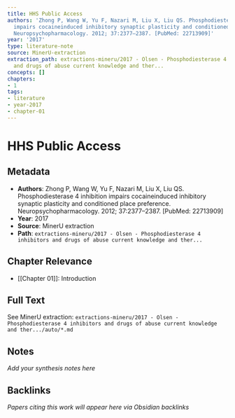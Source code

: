 ```yaml
---
title: HHS Public Access
authors: 'Zhong P, Wang W, Yu F, Nazari M, Liu X, Liu QS. Phosphodiesterase 4 inhibition
  impairs cocaineinduced inhibitory synaptic plasticity and conditioned place preference.
  Neuropsychopharmacology. 2012; 37:2377–2387. [PubMed: 22713909]'
year: '2017'
type: literature-note
source: MinerU-extraction
extraction_path: extractions-mineru/2017 - Olsen - Phosphodiesterase 4 inhibitors
  and drugs of abuse current knowledge and ther...
concepts: []
chapters:
- 1
tags:
- literature
- year-2017
- chapter-01
---
```


# HHS Public Access

## Metadata

- **Authors**: Zhong P, Wang W, Yu F, Nazari M, Liu X, Liu QS. Phosphodiesterase 4 inhibition impairs cocaineinduced inhibitory synaptic plasticity and conditioned place preference. Neuropsychopharmacology. 2012; 37:2377–2387. [PubMed: 22713909]
- **Year**: 2017
- **Source**: MinerU extraction
- **Path**: `extractions-mineru/2017 - Olsen - Phosphodiesterase 4 inhibitors and drugs of abuse current knowledge and ther...`

## Chapter Relevance

- [[Chapter 01]]: Introduction

## Full Text

See MinerU extraction: `extractions-mineru/2017 - Olsen - Phosphodiesterase 4 inhibitors and drugs of abuse current knowledge and ther.../auto/*.md`

## Notes

*Add your synthesis notes here*

## Backlinks

*Papers citing this work will appear here via Obsidian backlinks*
